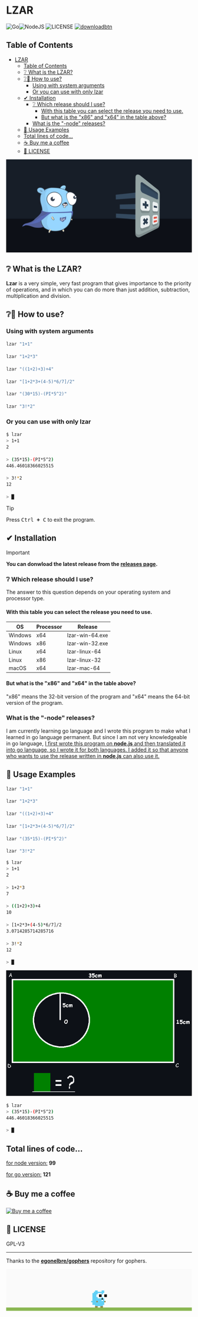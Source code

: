 # LZAR

![Go](https://img.shields.io/badge/GO-%2300ADD8.svg?style=for-the-badge&logo=go&logoColor=white)![NodeJS](https://img.shields.io/badge/Node.JS-%23378D3B.svg?style=for-the-badge&logo=node.js&logoColor=white) ![LICENSE](https://img.shields.io/static/v1?label=LICENSE&message=GPL-V3&style=for-the-badge) [<img alt="downloadbtn" src="https://dabuttonfactory.com/button.png?t=Download&f=Ubuntu-Bold&ts=30&tc=fff&hp=15&vp=15&c=6&bgt=unicolored&bgc=238636&bs=4&bc=37914a" width="77px">](https://github.com/sanalzio/lzar/releases)

## Table of Contents
- [LZAR](#lzar)
  - [Table of Contents](#table-of-contents)
  - [❔ What is the LZAR?](#-what-is-the-lzar)
  - [❔🔧 How to use?](#-how-to-use)
    - [Using with system arguments](#using-with-system-arguments)
    - [Or you can use with only lzar](#or-you-can-use-with-only-lzar)
  - [✔ Installation](#-installation)
    - [❔ Which release should I use?](#-which-release-should-i-use)
      - [With this table you can select the release you need to use.](#with-this-table-you-can-select-the-release-you-need-to-use)
      - [But what is the "x86" and "x64" in the table above?](#but-what-is-the-x86-and-x64-in-the-table-above)
    - [What is the "-node" releases?](#what-is-the--node-releases)
  - [🎨 Usage Examples](#-usage-examples)
  - [Total lines of code...](#total-lines-of-code)
  - [☕ Buy me a coffee](#-buy-me-a-coffee)
  - [📝 LICENSE](#-license)

![thumbnail](./resources/thumbnail.jpg)

## ❔ What is the LZAR?

**Lzar** is a very simple, very fast program that gives importance to the priority of operations, and in which you can do more than just addition, subtraction, multiplication and division.

## ❔🔧 How to use?
### Using with system arguments
```bash
lzar "1+1"

lzar "1+2*3"

lzar "((1+2)+3)+4"

lzar "[1+2*3+(4-5)*6/7]/2"

lzar "(30*15)-(PI*5^2)"

lzar "3!*2"
```

### Or you can use with only lzar
```bash
$ lzar
> 1+1
2

> (35*15)-(PI*5^2)
446.46018366025515

> 3!*2
12

> █
```

> [!TIP]
> Press <kbd><kbd>Ctrl</kbd> **+** <kbd>C</kbd></kbd> to exit the program.

## ✔ Installation
> [!IMPORTANT]
> **You can donwload the latest release from the [releases page](https://github.com/sanalzio/lzar/releases).**

### ❔ Which release should I use?
The answer to this question depends on your operating system and processor type.

#### With this table you can select the release you need to use.
| OS | Processor | Release |
| --- | --- | --- |
| Windows | x64 | lzar-win-64.exe |
| Windows | x86 | lzar-win-32.exe |
| Linux | x64 | lzar-linux-64 |
| Linux | x86 | lzar-linux-32 |
| macOS | x64 | lzar-mac-64 |

#### But what is the "x86" and "x64" in the table above?
"x86" means the 32-bit version of the program and "x64" means the 64-bit version of the program.

### What is the "-node" releases?
I am currently learning go language and I wrote this program to make what I learned in go language permanent. But since I am not very knowledgeable in go language, <ins>I first wrote this program on **node.js** and then translated it into go language, so I wrote it for both languages. I added it so that anyone who wants to use the release written in **node.js** can also use it.</ins>

## 🎨 Usage Examples
```bash
lzar "1+1"

lzar "1+2*3"

lzar "((1+2)+3)+4"

lzar "[1+2*3+(4-5)*6/7]/2"

lzar "(35*15)-(PI*5^2)"

lzar "3!*2"
```

```bash
$ lzar
> 1+1
2

> 1+2*3
7

> ((1+2)+3)+4
10

> [1+2*3+(4-5)*6/7]/2
3.0714285714285716

> 3!*2
12

> █
```

![zoru](./resources/senhayirdirlo.png)

```bash
$ lzar
> (35*15)-(PI*5^2)
446.46018366025515

> █
```

## Total lines of code...
<ins>for node version:</ins> **99**

<ins>for go version:</ins> **121**

## ☕ Buy me a coffee
<a href="https://www.buymeacoffee.com/sanalzio"><img src="https://cdn.buymeacoffee.com/buttons/v2/default-yellow.png" alt="Buy me a coffee" height="50px"></a>

## 📝 LICENSE
GPL-V3

---

Thanks to the [**egonelbre/gophers**](https://github.com/egonelbre/gophers) repository for gophers.

![demo](./resources/demo.gif)
